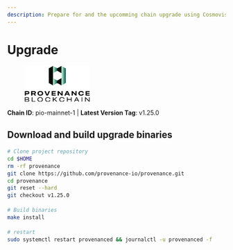 ```yaml
---
description: Prepare for and the upcomming chain upgrade using Cosmovisor.
---
```


# Upgrade

<figure><img src="https://github.com/takeshi-val/Logo/raw/main/provenanced_logo_name.png" alt="" width="150"><figcaption></figcaption></figure>

**Chain ID**: pio-mainnet-1 | **Latest Version Tag**: v1.25.0

## Download and build upgrade binaries

```bash
# Clone project repository
cd $HOME
rm -rf provenance
git clone https://github.com/provenance-io/provenance.git
cd provenance
git reset --hard
git checkout v1.25.0

# Build binaries
make install

# restart
sudo systemctl restart provenanced && journalctl -u provenanced -f
```
